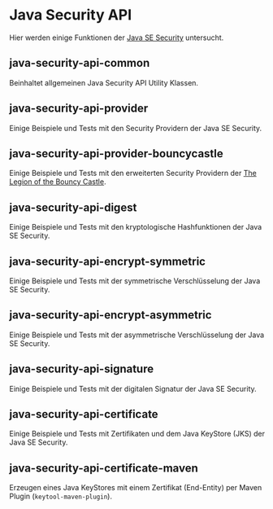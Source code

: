 # Java Security API
Hier werden einige Funktionen der [Java SE Security](http://docs.oracle.com/javase/7/docs/technotes/guides/security/overview/jsoverview.html)
untersucht.

## java-security-api-common
Beinhaltet allgemeinen Java Security API Utility Klassen.

## java-security-api-provider
Einige Beispiele und Tests mit den Security Providern der Java SE Security.

## java-security-api-provider-bouncycastle
Einige Beispiele und Tests mit den erweiterten Security Providern der 
[The Legion of the Bouncy Castle](https://www.bouncycastle.org/java.html).

## java-security-api-digest
Einige Beispiele und Tests mit den kryptologische Hashfunktionen der Java SE Security.

## java-security-api-encrypt-symmetric
Einige Beispiele und Tests mit der symmetrische Verschlüsselung der Java SE Security.

## java-security-api-encrypt-asymmetric
Einige Beispiele und Tests mit der asymmetrische Verschlüsselung der Java SE Security.

## java-security-api-signature
Einige Beispiele und Tests mit der digitalen Signatur der Java SE Security.

## java-security-api-certificate
Einige Beispiele und Tests mit Zertifikaten und dem Java KeyStore (JKS) der Java SE Security.

## java-security-api-certificate-maven
Erzeugen eines Java KeyStores mit einem Zertifikat (End-Entity) per Maven Plugin (`keytool-maven-plugin`).
